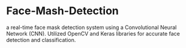 # Face-Mash-Detection
a real-time face mask detection system using a Convolutional Neural Network (CNN). Utilized OpenCV and Keras libraries for accurate face detection and classification.

